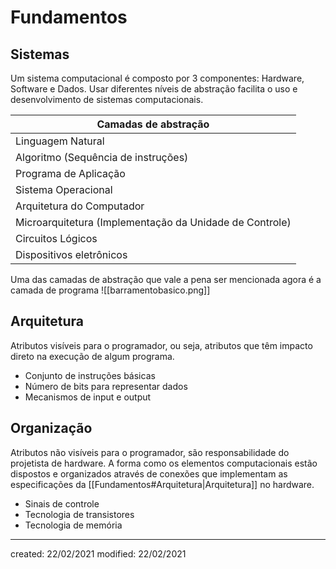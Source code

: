 # Fundamentos
## Sistemas
Um sistema computacional é composto por 3 componentes: Hardware, Software e Dados. Usar diferentes níveis de abstração facilita o uso e desenvolvimento de sistemas computacionais.

| Camadas de abstração                                    |
| ------------------------------------------------------- |
| Linguagem Natural                                       |
| Algoritmo (Sequência de instruções)                     |
| Programa de Aplicação                        |
| Sistema Operacional                          |
| Arquitetura do Computador                               |
| Microarquitetura (Implementação da Unidade de Controle) |
| Circuitos Lógicos                                       |
| Dispositivos eletrônicos                                                        |

Uma das camadas de abstração que vale a pena ser mencionada agora é a camada de programa
![[barramentobasico.png]]

## Arquitetura
Atributos visíveis para o programador, ou seja, atributos que têm impacto direto na execução de algum programa.
- Conjunto de instruções básicas
- Número de bits para representar dados
- Mecanismos de input e output

## Organização
Atributos não visíveis para o programador, são responsabilidade do projetista de hardware. A forma como os elementos computacionais estão dispostos e organizados através de conexões que implementam as especificações da [[Fundamentos#Arquitetura|Arquitetura]] no hardware.
- Sinais de controle
- Tecnologia de transistores
- Tecnologia de memória

---

created: 22/02/2021
modified: 22/02/2021